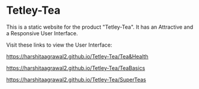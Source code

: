 # Tetley-Tea
This is a static website for the product "Tetley-Tea". It has an Attractive and a Responsive User Interface.

Visit these links to view the User Interface:

https://harshitaagrawal2.github.io/Tetley-Tea/Tea&Health

https://harshitaagrawal2.github.io/Tetley-Tea/TeaBasics

https://harshitaagrawal2.github.io/Tetley-Tea/SuperTeas



